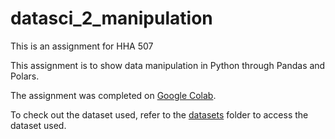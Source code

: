 # datasci_2_manipulation

This is an assignment for HHA 507

This assignment is to show data manipulation in Python through Pandas and Polars.

The assignment was completed on [Google Colab](https://github.com/Helzheng123/datasci_2_manipulation/blob/main/hha507_wk2_assignment.ipynb).

To check out the dataset used, refer to the [datasets](https://github.com/Helzheng123/datasci_2_manipulation/tree/main/datasets) folder to access the dataset used.
